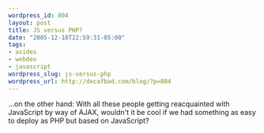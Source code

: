```yaml
--- 
wordpress_id: 804
layout: post
title: JS versus PHP?
date: "2005-12-18T22:59:31-05:00"
tags: 
- asides
- webdev
- javascript
wordpress_slug: js-versus-php
wordpress_url: http://decafbad.com/blog/?p=804
---
```

...on the other hand:  With all these people getting reacquainted with JavaScript by way of AJAX, wouldn't it be cool if we had something as easy to deploy as PHP but based on JavaScript?

<!-- tags: javascript webdev php -->
